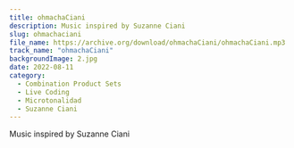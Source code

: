 ```yaml
---
title: ohmachaCiani
description: Music inspired by Suzanne Ciani
slug: ohmachaciani
file_name: https://archive.org/download/ohmachaCiani/ohmachaCiani.mp3
track_name: "ohmachaCiani"
backgroundImage: 2.jpg
date: 2022-08-11
category:
  - Combination Product Sets
  - Live Coding
  - Microtonalidad
  - Suzanne Ciani
---
```


Music inspired by Suzanne Ciani
